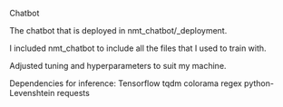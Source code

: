 Chatbot

The chatbot that is deployed in nmt_chatbot/_deployment.

I included nmt_chatbot to include all the files that I used to train with.

Adjusted tuning and hyperparameters to suit my machine.


Dependencies for inference:
Tensorflow
tqdm
colorama
regex
python-Levenshtein
requests
